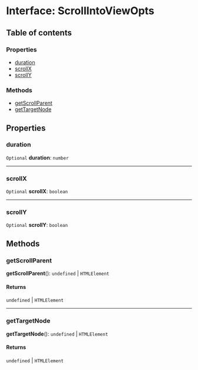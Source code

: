 # Interface: ScrollIntoViewOpts

## Table of contents

### Properties

* [duration](/en/auto-docs/editor/interfaces/ScrollIntoViewOpts.md#duration)
* [scrollX](/en/auto-docs/editor/interfaces/ScrollIntoViewOpts.md#scrollx)
* [scrollY](/en/auto-docs/editor/interfaces/ScrollIntoViewOpts.md#scrolly)

### Methods

* [getScrollParent](/en/auto-docs/editor/interfaces/ScrollIntoViewOpts.md#getscrollparent)
* [getTargetNode](/en/auto-docs/editor/interfaces/ScrollIntoViewOpts.md#gettargetnode)

## Properties

### duration

`Optional` **duration**: `number`

***

### scrollX

`Optional` **scrollX**: `boolean`

***

### scrollY

`Optional` **scrollY**: `boolean`

## Methods

### getScrollParent

**getScrollParent**(): `undefined` | `HTMLElement`

#### Returns

`undefined` | `HTMLElement`

***

### getTargetNode

**getTargetNode**(): `undefined` | `HTMLElement`

#### Returns

`undefined` | `HTMLElement`
